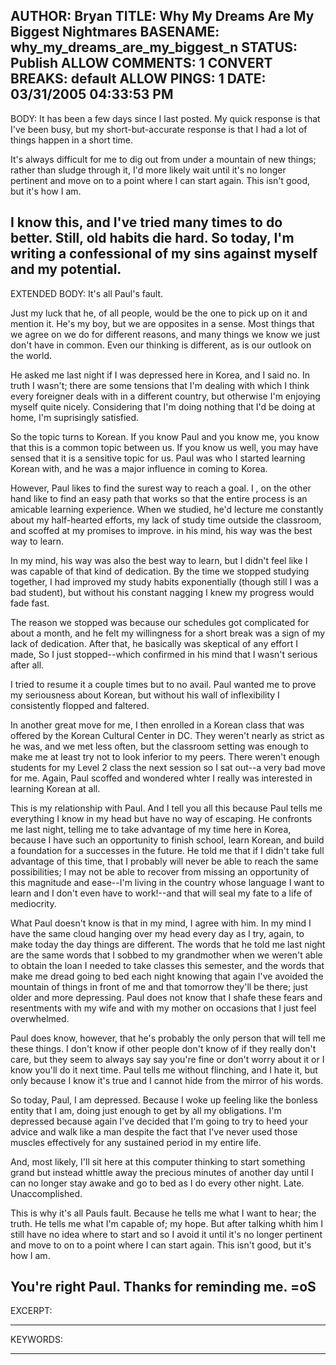 AUTHOR: Bryan
TITLE: Why My Dreams Are My Biggest Nightmares
BASENAME: why_my_dreams_are_my_biggest_n
STATUS: Publish
ALLOW COMMENTS: 1
CONVERT BREAKS: __default__
ALLOW PINGS: 1
DATE: 03/31/2005 04:33:53 PM
-----
BODY:
It has been a few days since I last posted. My quick response is that I've been busy, but my short-but-accurate response is that I had a lot of things happen in a short time.

It's always difficult for me to dig out from under a mountain of new things; rather than sludge through it, I'd more likely wait until it's no longer pertinent and move on to a point where I can start again. This isn't good, but it's how I am.

I know this, and I've tried many times to do better. Still, old habits die hard. So today, I'm writing a confessional of my sins against myself and my potential.
-----
EXTENDED BODY:
It's all Paul's fault. 

Just my luck that he, of all people, would be the one to pick up on it and mention it. He's my boy, but we are opposites in a sense. Most things that we agree on we do for different reasons, and many things we know we just don't have in common. Even our thinking is different, as is our outlook on the world.

He asked me last night if I was depressed here in Korea, and I said no. In truth I wasn't; there are some tensions that I'm dealing with which I think every foreigner deals with in a different country, but otherwise I'm enjoying myself quite nicely. Considering that I'm doing nothing that I'd be doing at home, I'm suprisingly satisfied.

So the topic turns to Korean. If you know Paul and you know me, you know that this is a common topic between us. If you know us well, you may have sensed that it is a sensitive topic for us. Paul was who I started learning Korean with, and he was a major influence in coming to Korea.

However, Paul likes to find the surest way to reach a goal. I , on the other hand like to find an easy path that works so that the entire process is an amicable learning experience. When we studied, he'd lecture me constantly about my half-hearted efforts, my lack of study time outside the classroom, and scoffed at my promises to improve. in his mind, his way was the best way to learn.

In my mind, his way was also the best way to learn, but I didn't feel like I was capable of that kind of dedication. By the time we stopped studying together, I had improved my study habits exponentially (though still I was a bad student), but without his constant nagging I knew my progress would fade fast.

The reason we stopped was because our schedules got complicated for about a month, and he felt my willingness for a short break was a sign of my lack of dedication. After that, he basically was skeptical of any effort I made, So I just stopped--which confirmed in his mind that I wasn't serious after all. 

I tried to resume it a couple times but to no avail. Paul wanted me to prove my seriousness about Korean, but without his wall of inflexibility I consistently flopped and faltered. 

In another great move for me, I then enrolled in a Korean class that was offered by the Korean Cultural Center in DC. They weren't nearly as strict as he was, and we met less often, but the classroom setting was enough to make me at least try not to look inferior to my peers. There weren't enough students for my Level 2 class the next session so I sat out--a very bad move for me. Again, Paul scoffed and wondered whter I really was interested in learning Korean at all.

This is my relationship with Paul. And I tell you all this because Paul tells me everything I know in my head but have no way of escaping. He confronts me last night, telling me to take advantage of my time here in Korea, because I have such an opportunity to finish school, learn Korean, and build a foundation for a successes in the future. He told me that if I didn't take full advantage of this time, that I probably will never be able to reach the same possibilities; I may not be able to recover from missing an opportunity of this magnitude and ease--I'm living in the country whose language I want to learn and I don't even have to work!--and that will seal my fate to a life of mediocrity.

What Paul doesn't know is that in my mind, I agree with him. In my mind I have the same cloud hanging over my head every day as I try, again, to make today the day things are different. The words that he told me last night are the same words that I sobbed to my grandmother when we weren't able to obtain the loan I needed to take classes this semester, and the words that make me dread going to bed each night knowing that again I've avoided the mountain of things in front of me and that tomorrow they'll be there; just older and more depressing. Paul does not know that I shafe these fears and resentments with my wife and with my mother on occasions that I just feel overwhelmed.

Paul does know, however, that he's probably the only person that will tell me these things. I don't know if other people don't know of if they really don't care, but they seem to always say say you're fine or don't worry about it or I know you'll do it next time. Paul tells me without flinching, and I hate it, but only because I know it's true and I cannot hide from the mirror of his words.

So today, Paul, I am depressed. Because I woke up feeling like the bonless entity that I am, doing just enough to get by all my obligations. I'm depressed because again I've decided that I'm going to try to heed your advice and walk like a man despite the fact that I've never used those muscles effectively for any sustained period in my entire life.

And, most likely, I'll sit here at this computer thinking to start something grand but instead whittle away the precious minutes of another day until I can no longer stay awake and go to bed as I do every other night. Late. Unaccomplished.

This is why it's all Pauls fault. Because he tells me what I want to hear; the truth. He tells me what I'm capable of; my hope. But after talking whith him I still have no idea where to start and so I avoid it until it's no longer pertinent and move to on to a point where I can start again. This isn't good, but it's how I am.

You're right Paul. Thanks for reminding me. =oS
-----
EXCERPT:

-----
KEYWORDS:

-----



